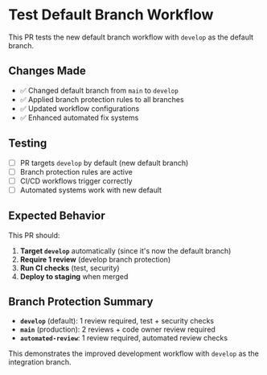 # Test Default Branch Workflow

This PR tests the new default branch workflow with `develop` as the default branch.

## Changes Made
- ✅ Changed default branch from `main` to `develop`
- ✅ Applied branch protection rules to all branches
- ✅ Updated workflow configurations
- ✅ Enhanced automated fix systems

## Testing
- [ ] PR targets `develop` by default (new default branch)
- [ ] Branch protection rules are active
- [ ] CI/CD workflows trigger correctly
- [ ] Automated systems work with new default

## Expected Behavior
This PR should:
1. **Target `develop`** automatically (since it's now the default branch)
2. **Require 1 review** (develop branch protection)
3. **Run CI checks** (test, security)
4. **Deploy to staging** when merged

## Branch Protection Summary
- **`develop`** (default): 1 review required, test + security checks
- **`main`** (production): 2 reviews + code owner review required
- **`automated-review`**: 1 review required, automated review checks

This demonstrates the improved development workflow with `develop` as the integration branch.
